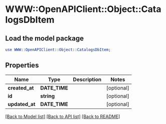 # WWW::OpenAPIClient::Object::CatalogsDbItem

## Load the model package
```perl
use WWW::OpenAPIClient::Object::CatalogsDbItem;
```

## Properties
Name | Type | Description | Notes
------------ | ------------- | ------------- | -------------
**created_at** | **DATE_TIME** |  | [optional] 
**id** | **string** |  | [optional] 
**updated_at** | **DATE_TIME** |  | [optional] 

[[Back to Model list]](../README.md#documentation-for-models) [[Back to API list]](../README.md#documentation-for-api-endpoints) [[Back to README]](../README.md)


